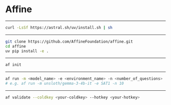 # Affine
---
```bash
curl -LsSf https://astral.sh/uv/install.sh | sh
```
---
```bash
git clone https://github.com/AffineFoundation/affine.git
cd affine
uv pip install -e .
```
---
```bash
af init
```
---
```bash
af run -m <model_name> -e <environment_name> -n <number_of_questions>
# e.g. af run -m unsloth/gemma-3-4b-it -e SAT1 -n 10
```
---
```bash
af validate --coldkey <your-coldkey> --hotkey <your-hotkey>
```
